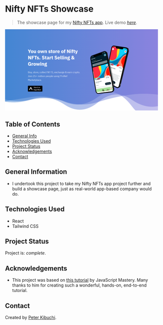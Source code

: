 # Nifty NFTs Showcase

> The showcase page for my [Nifty NFTs app](https://github.com/peterkibuchi/nifty-nfts).
> Live demo [_here_](https://peterkibuchi.github.io/nifty-nfts-showcase/).

![App Showcase](./showcase.png)

## Table of Contents

- [General Info](#general-information)
- [Technologies Used](#technologies-used)
- [Project Status](#project-status)
- [Acknowledgements](#acknowledgements)
- [Contact](#contact)

## General Information

- I undertook this project to take my Nifty NFTs app project further and build a showcase page, just as real-world app-based company would do.

## Technologies Used

- React
- Tailwind CSS

## Project Status

Project is: _complete_.

## Acknowledgements

- This project was based on [this tutorial](https://youtu.be/_ivIUCSOZ78) by JavaScript Mastery. Many thanks to him for creating such a wonderful, hands-on, end-to-end tutorial.

## Contact

Created by [Peter Kibuchi](https://www.peterkibuchi.com/).
